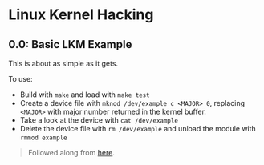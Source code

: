 # Linux Kernel Hacking

## 0.0: Basic LKM Example

This is about as simple as it gets.

To use:
* Build with `make` and load with `make test`
* Create a device file with `mknod /dev/example c <MAJOR> 0`, replacing `<MAJOR>` with major number returned in the kernel buffer.
* Take a look at the device with `cat /dev/example`
* Delete the device file with `rm /dev/example` and unload the module with `rmmod example`

> Followed along from [here](https://blog.sourcerer.io/writing-a-simple-linux-kernel-module-d9dc3762c234?gi=2f8d0507c4e8).
